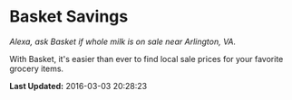 # Basket Savings
*Alexa, ask Basket if whole milk is on sale near Arlington, VA.*

With Basket, it's easier than ever to find local sale prices for your favorite grocery items.

**Last Updated:** 2016-03-03 20:28:23